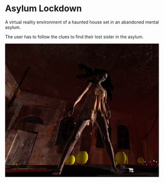 # Asylum Lockdown
A virtual reality environment of a haunted house set in an abandoned mental asylum.

The user has to follow the clues to find their lost sister in the asylum. 


![](screenshots/ghostgirl.png) 
